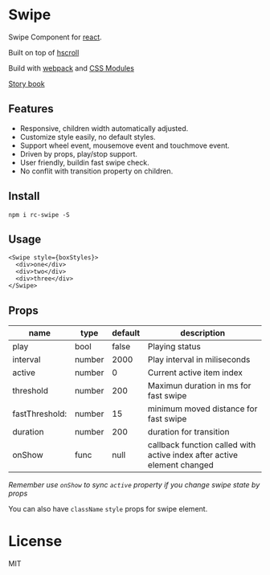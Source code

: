 # Swipe

Swipe Component for [react](https://facebook.github.io/react/).

Built on top of [hscroll](https://github.com/chemzqm/hscroll)

Build with [webpack](https://webpack.github.io/) and [CSS Modules](https://github.com/css-modules/css-modules)

[Story book](https://rc-component.github.io/swipe/)

## Features

* Responsive, children width automatically adjusted.
* Customize style easily, no default styles.
* Support wheel event, mousemove event and touchmove event.
* Driven by props, play/stop support.
* User friendly, buildin fast swipe check.
* No conflit with transition property on children.

## Install

    npm i rc-swipe -S

## Usage

```
<Swipe style={boxStyles}>
  <div>one</div>
  <div>two</div>
  <div>three</div>
</Swipe>
```

## Props

name   | type   | default    | description
-------| ------ | ---------- | ------------
play   | bool   | false      | Playing status
interval | number | 2000     | Play interval in miliseconds
active | number | 0          | Current active item index
threshold | number | 200 | Maximun duration in ms for fast swipe
fastThreshold: | number | 15 | minimum moved distance for fast swipe
duration | number | 200 | duration for transition
onShow | func | null | callback function called with active index after active element changed

_Remember use `onShow` to sync `active` property if you change swipe state by props_

You can also have `className` `style` props for swipe element.

# License

MIT

